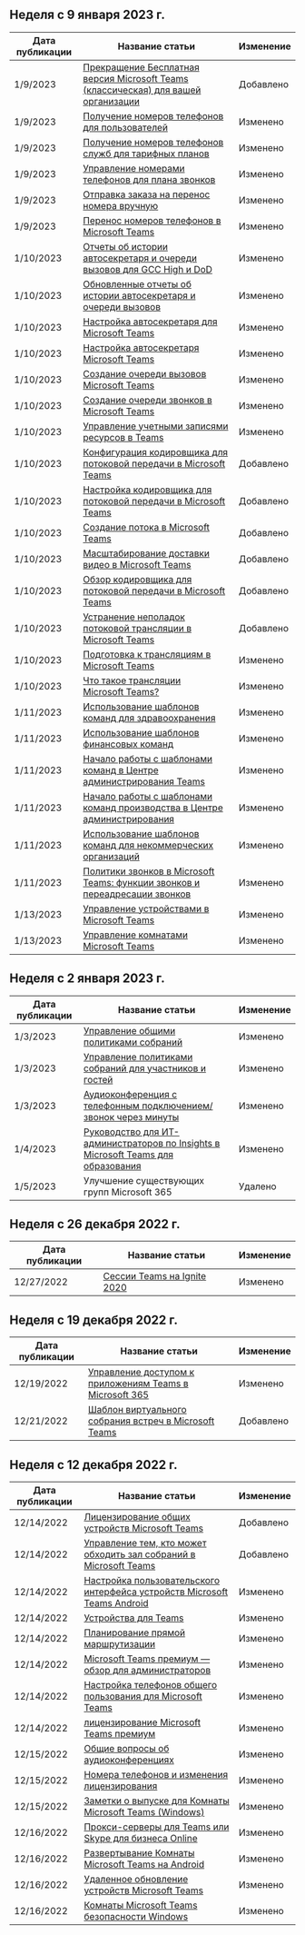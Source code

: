 <!-- This file is generated automatically each week. Changes made to this file will be overwritten.-->




## <a name="week-of-january-09-2023"></a>Неделя с 9 января 2023 г.


| Дата публикации |Название статьи | Изменение |
|------|------------|--------|
| 1/9/2023 | [Прекращение Бесплатная версия Microsoft Teams (классическая) для вашей организации](/MicrosoftTeams/teams-add-on-licensing/remove-assign-free-licenses) | Добавлено |
| 1/9/2023 | [Получение номеров телефонов для пользователей](/MicrosoftTeams/getting-phone-numbers-for-your-users) | Изменено |
| 1/9/2023 | [Получение номеров телефонов служб для тарифных планов](/MicrosoftTeams/getting-service-phone-numbers) | Изменено |
| 1/9/2023 | [Управление номерами телефонов для плана звонков](/MicrosoftTeams/manage-phone-numbers-for-your-organization/manage-phone-numbers-for-your-organization) | Изменено |
| 1/9/2023 | [Отправка заказа на перенос номера вручную](/MicrosoftTeams/phone-number-calling-plans/manually-submit-port-order) | Изменено |
| 1/9/2023 | [Перенос номеров телефонов в Microsoft Teams](/MicrosoftTeams/phone-number-calling-plans/transfer-phone-numbers-to-teams) | Изменено |
| 1/10/2023 | [Отчеты об истории автосекретаря и очереди вызовов для GCC High и DoD](/MicrosoftTeams/aa-cq-cqd-historical-reports-v163) | Изменено |
| 1/10/2023 | [Обновленные отчеты об истории автосекретаря и очереди вызовов](/MicrosoftTeams/aa-cq-cqd-historical-reports) | Изменено |
| 1/10/2023 | [Настройка автосекретаря для Microsoft Teams](/MicrosoftTeams/create-a-phone-system-auto-attendant-smb) | Изменено |
| 1/10/2023 | [Настройка автосекретаря Microsoft Teams](/MicrosoftTeams/create-a-phone-system-auto-attendant) | Изменено |
| 1/10/2023 | [Создание очереди вызовов Microsoft Teams](/MicrosoftTeams/create-a-phone-system-call-queue-smb) | Изменено |
| 1/10/2023 | [Создание очереди звонков в Microsoft Teams](/MicrosoftTeams/create-a-phone-system-call-queue) | Изменено |
| 1/10/2023 | [Управление учетными записями ресурсов в Teams](/MicrosoftTeams/manage-resource-accounts) | Изменено |
| 1/10/2023 | [Конфигурация кодировщика для потоковой передачи в Microsoft Teams](/MicrosoftTeams/teams-encoder-configuration) | Добавлено |
| 1/10/2023 | [Настройка кодировщика для потоковой передачи в Microsoft Teams](/MicrosoftTeams/teams-encoder-setup) | Добавлено |
| 1/10/2023 | [Создание потока в Microsoft Teams](/MicrosoftTeams/teams-stream-create-event) | Добавлено |
| 1/10/2023 | [Масштабирование доставки видео в Microsoft Teams](/MicrosoftTeams/teams-stream-ecdn) | Добавлено |
| 1/10/2023 | [Обзор кодировщика для потоковой передачи в Microsoft Teams](/MicrosoftTeams/teams-stream-overview) | Добавлено |
| 1/10/2023 | [Устранение неполадок потоковой трансляции в Microsoft Teams](/MicrosoftTeams/teams-stream-troubleshooting) | Добавлено |
| 1/10/2023 | [Подготовка к трансляциям в Microsoft Teams](/MicrosoftTeams/teams-live-events/set-up-for-teams-live-events) | Изменено |
| 1/10/2023 | [Что такое трансляции Microsoft Teams?](/MicrosoftTeams/teams-live-events/what-are-teams-live-events) | Изменено |
| 1/11/2023 | [Использование шаблонов команд для здравоохранения](/MicrosoftTeams/expand-teams-across-your-org/healthcare/healthcare-templates-admin-console) | Изменено |
| 1/11/2023 | [Использование шаблонов финансовых команд](/MicrosoftTeams/financial-teams-templates-in-the-admin-console) | Изменено |
| 1/11/2023 | [Начало работы с шаблонами команд в Центре администрирования Teams](/MicrosoftTeams/get-started-with-teams-templates-in-the-admin-console) | Изменено |
| 1/11/2023 | [Начало работы с шаблонами команд производства в Центре администрирования](/MicrosoftTeams/manufacturing-teams-templates-in-the-admin-console) | Изменено |
| 1/11/2023 | [Использование шаблонов команд для некоммерческих организаций](/MicrosoftTeams/team-templates-nonprofit) | Изменено |
| 1/11/2023 | [Политики звонков в Microsoft Teams: функции звонков и переадресации звонков](/MicrosoftTeams/teams-calling-policy) | Изменено |
| 1/13/2023 | [Управление устройствами в Microsoft Teams](/MicrosoftTeams/devices/device-management) | Изменено |
| 1/13/2023 | [Управление комнатами Microsoft Teams](/MicrosoftTeams/rooms/rooms-manage) | Изменено |


## <a name="week-of-january-02-2023"></a>Неделя с 2 января 2023 г.


| Дата публикации |Название статьи | Изменение |
|------|------------|--------|
| 1/3/2023 | [Управление общими политиками собраний](/MicrosoftTeams/meeting-policies-in-teams-general) | Изменено |
| 1/3/2023 | [Управление политиками собраний для участников и гостей](/MicrosoftTeams/meeting-policies-participants-and-guests) | Изменено |
| 1/3/2023 | [Аудиоконференция с телефонным подключением/звонок через минуты](/MicrosoftTeams/audio-conferencing-subscription-dial-out) | Изменено |
| 1/4/2023 | [Руководство для ИТ-администраторов по Insights в Microsoft Teams для образования](/MicrosoftTeams/class-insights) | Изменено |
| 1/5/2023 | Улучшение существующих групп Microsoft 365 | Удалено |


## <a name="week-of-december-26-2022"></a>Неделя с 26 декабря 2022 г.


| Дата публикации |Название статьи | Изменение |
|------|------------|--------|
| 12/27/2022 | [Сессии Teams на Ignite 2020](/MicrosoftTeams/ignite-2020-landing-page) | Изменено |


## <a name="week-of-december-19-2022"></a>Неделя с 19 декабря 2022 г.


| Дата публикации |Название статьи | Изменение |
|------|------------|--------|
| 12/19/2022 | [Управление доступом к приложениям Teams в Microsoft 365](/MicrosoftTeams/manage-third-party-teams-apps) | Изменено |
| 12/21/2022 | [Шаблон виртуального собрания встреч в Microsoft Teams](/MicrosoftTeams/virtual-appointment-meeting-template) | Добавлено |


## <a name="week-of-december-12-2022"></a>Неделя с 12 декабря 2022 г.


| Дата публикации |Название статьи | Изменение |
|------|------------|--------|
| 12/14/2022 | [Лицензирование общих устройств Microsoft Teams](/MicrosoftTeams/teams-add-on-licensing/teams-shared-device-license) | Добавлено |
| 12/14/2022 | [Управление тем, кто может обходить зал собраний в Microsoft Teams](/MicrosoftTeams/who-can-bypass-meeting-lobby) | Добавлено |
| 12/14/2022 | [Настройка пользовательского интерфейса устройств Microsoft Teams Android](/MicrosoftTeams/devices/teams-android-devices-user-interface) | Изменено |
| 12/14/2022 | [Устройства для Teams](/MicrosoftTeams/devices/teams-ip-phones) | Изменено |
| 12/14/2022 | [Планирование прямой маршрутизации](/MicrosoftTeams/direct-routing-plan) | Изменено |
| 12/14/2022 | [Microsoft Teams премиум — обзор для администраторов](/MicrosoftTeams/enhanced-teams-experience) | Изменено |
| 12/14/2022 | [Настройка телефонов общего пользования для Microsoft Teams](/MicrosoftTeams/set-up-common-area-phones) | Изменено |
| 12/14/2022 | [лицензирование Microsoft Teams премиум](/MicrosoftTeams/teams-add-on-licensing/licensing-enhance-teams) | Изменено |
| 12/15/2022 | [Общие вопросы об аудиоконференциях](/MicrosoftTeams/audio-conferencing-common-questions) | Изменено |
| 12/15/2022 | [Номера телефонов и изменения лицензирования](/MicrosoftTeams/phone-numbers-licensing-changes) | Изменено |
| 12/15/2022 | [Заметки о выпуске для Комнаты Microsoft Teams (Windows)](/MicrosoftTeams/rooms/rooms-release-note) | Изменено |
| 12/16/2022 | [Прокси-серверы для Teams или Skype для бизнеса Online](/MicrosoftTeams/proxy-servers-for-skype-for-business-online) | Изменено |
| 12/16/2022 | [Развертывание Комнаты Microsoft Teams на Android](/MicrosoftTeams/devices/collab-bar-deploy) | Изменено |
| 12/16/2022 | [Удаленное обновление устройств Microsoft Teams](/MicrosoftTeams/devices/remote-update) | Изменено |
| 12/16/2022 | [Комнаты Microsoft Teams безопасности Windows](/MicrosoftTeams/rooms/security-windows) | Изменено |
